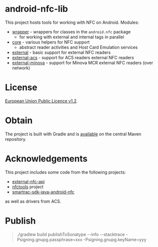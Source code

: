# android-nfc-lib
This project hosts tools for working with NFC on Android. Modules:

 * [wrapper](nfc/wrapper) - wrappers for classes in the `android.nfc` package
   * for working with external and internal tags in parallel
 * [core](nfc/core) - various helpers for NFC support
   * abstract reader activities and Host Card Emulation services
 * [external](nfc/external) - basic support for external NFC readers
 * [external-acs](nfc/external-acs) - support for ACS readers external NFC readers
 * [external-minova](nfc/external-minova) - support for Minova MCR external NFC readers (over network)

# License
[European Union Public Licence v1.2](https://eupl.eu/).

# Obtain
The project is built with Gradle and is [available](https://mvnrepository.com/artifact/no.entur.android.nfc) on the central Maven repository. 

# Acknowledgements
This project includes some code from the following projects:

 * [external-nfc-api](https://github.com/skjolber/external-nfc-api)
 * [nfctools](https://github.com/grundid/nfctools) project
 * [smartrac-sdk-java-android-nfc](https://github.com/SMARTRACTECHNOLOGY-PUBLIC/smartrac-sdk-java-android-nfc)
 
 as well as drivers from ACS.
 
# Publish

> ./gradlew build publishToSonatype --info --stacktrace -Psigning.gnupg.passphrase=xxx -Psigning.gnupg.keyName=yyy

